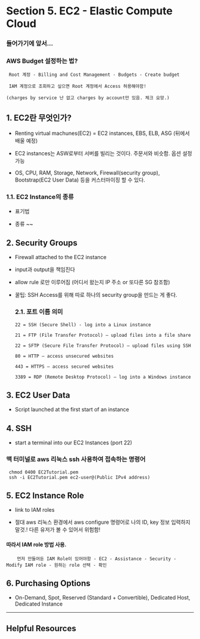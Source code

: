 # Section 5. EC2 - Elastic Compute Cloud

### 들어가기에 앞서...
### AWS Budget 설정하는 법?
     Root 계정 - Billing and Cost Management - Budgets - Create budget
     
     IAM 계정으로 조회하고 싶으면 Root 계정에서 Access 허용해야함!

    (charges by service 난 없고 charges by account만 있음. 체크 요망.)
  


## 1. EC2란 무엇인가?

- Renting virtual machunes(EC2) = EC2 instances, EBS, ELB, ASG (뒤에서 배울 예정)

- EC2 instances는 ASW로부터 서버를 빌리는 것이다. 주문서와 비슷함. 옵션 설정 가능

- OS, CPU, RAM, Storage, Network, Firewall(security group), Bootstrap(EC2 User Data) 등을 커스터마이징 할 수 있다.

### 1.1. EC2 Instance의 종류

- 표기법

- 종류 ~~

## 2. Security Groups

- Firewall attached to the EC2 instance

- input과 output을 책임진다

- allow rule 로만 이루어짐 (어디서 왔는지 IP 주소 or 또다른 SG 참조함)

- 꿀팁: SSH Access를 위해 따로 하나의  security group을 만드는 게 좋다.

  ### 2.1. 포트 이름 의미
      22 = SSH (Secure Shell) - log into a Linux instance

      21 = FTP (File Transfer Protocol) – upload files into a file share

      22 = SFTP (Secure File Transfer Protocol) – upload files using SSH

      80 = HTTP – access unsecured websites

      443 = HTTPS – access secured websites

      3389 = RDP (Remote Desktop Protocol) – log into a Windows instance

## 3. EC2 User Data

- Script launched at the first start of an instance
  
## 4. SSH

- start a terminal into our EC2 Instances (port 22)

### 맥 터미널로 aws 리눅스 ssh 사용하여 접속하는 명령어
     chmod 0400 EC2Tutorial.pem
     ssh -i EC2Tutorial.pem ec2-user@(Public IPv4 address)  
  
## 5. EC2 Instance Role

- link to IAM roles

- 절대 aws 리눅스 환경에서 aws configure 명령어로 나의 ID, key 정보 입력하지 말것.! 다른 유저가 볼 수 있어서 위험함!

#### 따라서 IAM role 방법 사용.
        먼저 만들어둔 IAM Role이 있어야함 - EC2 - Assistance - Security - Modify IAM role - 원하는 role 선택 - 확인

## 6. Purchasing Options

- On-Demand, Spot, Reserved (Standard + Convertible), Dedicated Host, Dedicated Instance


<hr>

## Helpful Resources
